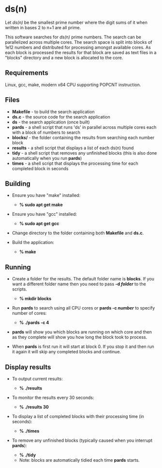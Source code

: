 # ds(n)
Let *ds(n)* be the smallest prime number where the digit sums of it when written in bases 2 to n+1 are all prime.

This software searches for *ds(n)* prime numbers. The search can be parallelized across multiple cores.
The search space is split into blocks of 1e12 numbers and distributed for processing amongst available cores.
As each block is processed the results for that block are saved as text files in a "blocks" directory and a new block is allocated to the core.

## Requirements
Linux, gcc, make, modern x64 CPU supporting POPCNT instruction.


## Files
* **Makefile** - to build the search application
* **ds.c**     - the source code for the search application
* **ds**       - the search application (once built)
* **pards**    - a shell script that runs 'ds' in parallel across multiple cores each with a block of numbers to search
* **blocks/**  - the folder containing the results from searching each number block
* **results**  - a shell script that displays a list of each ds(n) found
* **tidy**     - a shell script that removes any unfinished blocks (this is also done automatically when you run **pards**)
* **times**    - a shell script that displays the processing time for each completed block in seconds


## Building
* Ensure you have "make" installed: 
  * **% sudo apt get make**

* Ensure you have "gcc" installed:
  * **% sudo apt get gcc**

* Change directory to the folder containing both **Makefile** and **ds.c**.

* Build the application:
  * **% make**


## Running
* Create a folder for the results. The default folder name is **blocks**. If you want a different folder name then you need to pass **-d _folder_** to the scripts.
  * **% mkdir blocks**

* Run **pards** to search using all CPU cores or **pards -c _number_** to specify number of cores:
  * **% ./pards -c 4**

* **pards** will show you which blocks are running on which core and then as they complete will show you how long the block took to process.

* When **pards** is first run it will start at block 0. If you stop it and then run it again it will skip any completed blocks and continue.


## Display results
* To output current results:
  * **% ./results**

* To monitor the results every 30 seconds:
  * **% ./results 30**

* To display a list of completed blocks with their processing time (in seconds):
  * **% ./times**

* To remove any unfinished blocks (typically caused when you interrupt **pards**):
  * **% ./tidy**
  * Note: blocks are automatically tidied each time **pards** starts.


